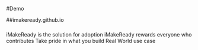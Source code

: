 #Demo

##imakeready.github.io


###
iMakeReady is the solution for adoption
iMakeReady rewards everyone who contributes
Take pride in what you build
Real World use case
